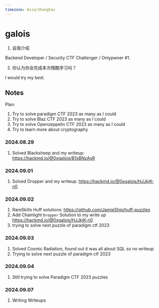 ```yaml
---
timezone: Asia/Shanghai
---
```




# galois

1. 自我介绍

Backend Developer / Security CTF Challenger / Onlypwner #1. 

2. 你认为你会完成本次残酷学习吗？

I would try my best. 

## Notes
Plan:

1. Try to solve paradigm CTF 2023 as many as I could 
2. Try to solve Blaz CTF 2023 as many as I could 
3. Try to solve Openzeppelin CTF 2023 as many as I could 
4. Try to learn more about cryptography
<!-- Content_START -->
### 2024.08.29

1. Solved Blacksheep and my writeup: https://hackmd.io/@0xgalois/B1xBNzAsR


### 2024.09.01

1. Solved Dropper and my writeup: https://hackmd.io/@0xgalois/HJJkjK-n0


### 2024.09.02

1. RareSkills Huff solutions: https://github.com/JamieShip/huff-puzzles
2. Add Chainlight `Dropper` Solution to my write up https://hackmd.io/@0xgalois/HJJkjK-n0
3. trying to solve next puzzle of paradigm ctf 2023

### 2024.09.03

1. Solved Cosmic Radiation, found out it was all about SQL so no writeup
2. Trying to solve next puzzle of paradigm ctf 2023


### 2024.09.04

1. Still trying to solve Paradigm CTF 2023 puzzles

<!-- Content_END -->

### 2024.09.07

1. Writing Writeups
